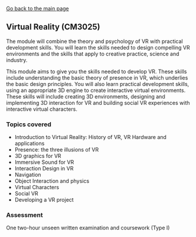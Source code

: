 [Go back to the main page](../../../README.md)

## Virtual Reality (CM3025)

The module will combine the theory and psychology of VR with practical
development skills. You will learn the skills needed to design
compelling VR environments and the skills that apply to creative
practice, science and industry.

This module aims to give you the skills needed to develop VR. These
skills include understanding the basic theory of presence in VR,
which underlies the basic design principles. You will also learn
practical development skills, using an appropriate 3D engine to create
interactive virtual environments. These skills will include creating
3D environments, designing and implementing 3D interaction for VR and
building social VR experiences with interactive virtual characters.

### Topics covered

* Introduction to Virtual Reality: History of VR, VR Hardware and applications
* Presence: the three illusions of VR
* 3D graphics for VR
* Immersive Sound for VR
* Interaction Design in VR
* Navigation
* Object Interaction and physics
* Virtual Characters
* Social VR
* Developing a VR project

### Assessment

One two-hour unseen written examination and coursework (Type I)
